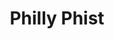 ---
pid: FS99
title: Philly Phist
location_transcription: 21st nd Somerset
zipcode: '19111'
outside_phl: 
neighborhood: Lawndale,Castor Gardens
age: '23'
age_range: 20-29
instagram: 
image_file_name: FS_99.jpg
proposal_transcription: Philly Phamily Phriends Phun Phood Philadelphia
topic: Family,Food,Philadelphia
topic_summary: 0, 0, 0
type: Image
keywords_other: 
credit: Aysha
image_labels: Hand
twitter: 
facebook: 
permalink: "/monuments/fs99/"
layout: item-page
---